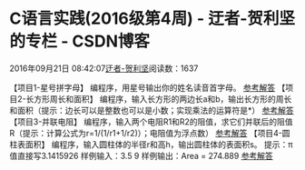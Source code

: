 
# C语言实践(2016级第4周) - 迂者-贺利坚的专栏 - CSDN博客

2016年09月21日 08:42:07[迂者-贺利坚](https://me.csdn.net/sxhelijian)阅读数：1637


【项目1-星号拼字母】
编程序，用星号输出你的姓名读音首字母。
[参考解答](http://blog.csdn.net/sxhelijian/article/details/42423353)
【项目2-长方形周长和面积】
编程序，输入长方形的两边长a和b，输出长方形的周长和面积（提示：边长可以是整数也可以是小数；实现乘法的运算符是*）
[参考解答](http://blog.csdn.net/sxhelijian/article/details/42423471)
【项目3-并联电阻】
编程序，输入两个电阻R1和R2的阻值，求它们并联后的阻值R（提示：计算公式为r=1/(1/r1+1/r2)）；电阻值为浮点数）
[参考解答](http://blog.csdn.net/sxhelijian/article/details/42423519)
【项目4-圆柱表面积】
编程序，输入圆柱体的半径r和高h，输出圆柱体的表面积s。
提示：π值直接写3.1415926
样例输入：3.5  9
样例输出：Area = 274.889
[参考解答](http://blog.csdn.net/sxhelijian/article/details/42423627)

